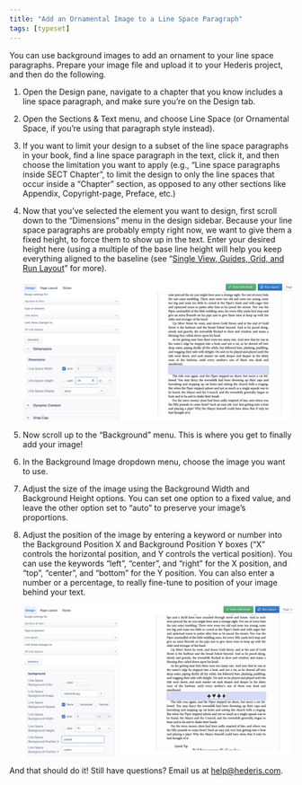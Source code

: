 ```yaml
---
title: "Add an Ornamental Image to a Line Space Paragraph"
tags: [typeset]
---
```

 
<html><body><section data-type="chapter" class="hsecchapter" data-hederis-type="hsecchapter" id="line-space-ornament" data-pi-attrs="id: line-space-ornament; data-tags: typeset;" role="doc-chapter" data-tags="typeset" data-author-name=" " data-book-title=" " title="Add an Ornamental Image to a Line Space Paragraph"><p class="hblkp" data-hederis-type="hblkp" id="pBzslhUK8">You can use background images to add an ornament to your line space paragraphs. Prepare your image file and upload it to your Hederis project, and then do the following.</p><ol class="hwprnumlist" data-hederis-type="hwprnumlist" id="peUb3H44l"><li class="hblkoli" data-hederis-type="hblkoli" id="li045UQlef"><p class="hblkoli" data-hederis-type="hblklip" id="puRWfNGN8">Open the Design pane, navigate to a chapter that you know includes a line space paragraph, and make sure you&#8217;re on the Design tab.</p></li><li class="hblkoli" data-hederis-type="hblkoli" id="lir8icepgz"><p class="hblkoli" data-hederis-type="hblklip" id="pGr0r07oS">Open the Sections &amp; Text menu, and choose Line Space (or Ornamental Space, if you&#8217;re using that paragraph style instead).</p></li><li class="hblkoli" data-hederis-type="hblkoli" id="liXVMFhORv"><p class="hblkoli" data-hederis-type="hblklip" id="pBhSLnDRm">If you want to limit your design to a subset of the line space paragraphs in your book, find a line space paragraph in the text, click it, and then choose the limitation you want to apply (e.g., &#8220;Line space paragraphs inside SECT Chapter&#8221;, to limit the design to only the line spaces that occur inside a &#8220;Chapter&#8221; section, as opposed to any other sections like Appendix, Copyright-page, Preface, etc.)</p></li><li class="hblkoli" data-hederis-type="hblkoli" id="ligJOiuQc7"><p class="hblkoli" data-hederis-type="hblklip" id="pFd2DBFJs">Now that you&#8217;ve selected the element you want to design, first scroll down to the &#8220;Dimensions&#8221; menu in the design sidebar. Because your line space paragraphs are probably empty right now, we want to give them a fixed height, to force them to show up in the text. Enter your desired height here (using a multiple of the base line height will help you keep everything aligned to the baseline (see &#8220;<a href="{% link _docs/typeset-view-toolbar.md %}" class="hspana" data-hederis-type="hspana" id="p0Et2HSvI">Single View, Guides, Grid, and Run Layout</a>&#8221; for more).</p><img data-hederis-type="hblkimg" class="hblkimg" id="pzPB2OjL9" src="/images/linespace_height.png" data-img-src="/images/linespace_height.png"/></li><li class="hblkoli" data-hederis-type="hblkoli" id="li5ebrICIL"><p class="hblkoli" data-hederis-type="hblklip" id="pbhHaVpSt">Now scroll up to the &#8220;Background&#8221; menu. This is where you get to finally add your image!</p></li><li class="hblkoli" data-hederis-type="hblkoli" id="li41SdBd29"><p class="hblkoli" data-hederis-type="hblklip" id="pTLBddB7e">In the Background Image dropdown menu, choose the image you want to use.</p></li><li class="hblkoli" data-hederis-type="hblkoli" id="li3fw8p1zb"><p class="hblkoli" data-hederis-type="hblklip" id="pHfXOZp4q">Adjust the size of the image using the Background Width and Background Height options. You can set one option to a fixed value, and leave the other option set to &#8220;auto&#8221; to preserve your image&#8217;s proportions.</p></li><li class="hblkoli" data-hederis-type="hblkoli" id="lidPTDZWzG"><p class="hblkoli" data-hederis-type="hblklip" id="pt2Dc0z3v">Adjust the position of the image by entering a keyword or number into the Background Position X and Background Position Y boxes (&#8220;X&#8221; controls the horizontal position, and Y controls the vertical position). You can use the keywords &#8220;left&#8221;, &#8220;center&#8221;, and &#8220;right&#8221; for the X position, and &#8220;top&#8221;, &#8220;center&#8221;, and &#8220;bottom&#8221; for the Y position. You can also enter a number or a percentage, to really fine-tune to position of your image behind your text.</p><img data-hederis-type="hblkimg" class="hblkimg" id="pT3OsHkML" src="/images/linespace_done.png" data-img-src="/images/linespace_done.png"/></li></ol><p class="hblkp" data-hederis-type="hblkp" id="pITptGnOH">And that should do it! Still have questions? Email us at <a href="mailto:help@hederis.com" class="hspana" data-hederis-type="hspana" id="pMAZdpyUd">help@hederis.com</a>. </p></section></body></html>
